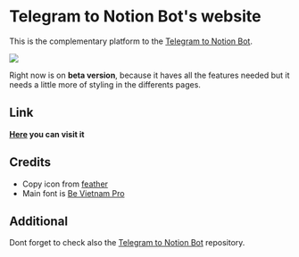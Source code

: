 # Telegram to Notion Bot's website

This is the complementary platform to the [Telegram to Notion Bot](https://t.me/TelegrmToNotionBot).

<img src="https://i.ibb.co/2FPm3zk/Screenshot-from-2022-04-12-10-49-53.png">

Right now is on **beta version**, because it haves all the features needed but it needs a little more of styling in the differents pages.

## Link

**[Here](https://telegram-to-notion.herokuapp.com) you can visit it**

## Credits

- Copy icon from [feather](https://feathericons.com)
- Main font is [Be Vietnam Pro](https://fonts.google.com/specimen/Be+Vietnam+Pro)

## Additional

Dont forget to check also the [Telegram to Notion Bot](https://github.com/FranP-code/Telegram-to-Notion-Bot) repository.
